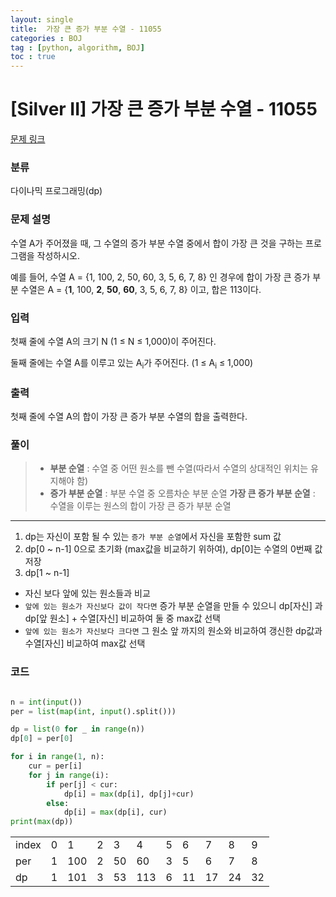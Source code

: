 ```yaml
---
layout: single
title:  가장 큰 증가 부분 수열 - 11055 
categories : BOJ
tag : [python, algorithm, BOJ]
toc : true
---
```


# [Silver II] 가장 큰 증가 부분 수열 - 11055 

[문제 링크](https://www.acmicpc.net/problem/11055) 


### 분류

다이나믹 프로그래밍(dp)

### 문제 설명

<p>수열 A가 주어졌을 때, 그 수열의 증가 부분 수열 중에서 합이 가장 큰 것을 구하는 프로그램을 작성하시오.</p>

<p>예를 들어, 수열 A = {1, 100, 2, 50, 60, 3, 5, 6, 7, 8} 인 경우에 합이 가장 큰 증가 부분 수열은 A = {<strong>1</strong>, 100, <strong>2</strong>, <strong>50</strong>, <strong>60</strong>, 3, 5, 6, 7, 8} 이고, 합은 113이다.</p>

### 입력 

 <p>첫째 줄에 수열 A의 크기 N (1 ≤ N ≤ 1,000)이 주어진다.</p>

<p>둘째 줄에는 수열 A를 이루고 있는 A<sub>i</sub>가 주어진다. (1 ≤ A<sub>i</sub> ≤ 1,000)</p>

### 출력 

 <p>첫째 줄에 수열 A의 합이 가장 큰 증가 부분 수열의 합을 출력한다.</p>


### 풀이

> - **부분 순열** : 수열 중 어떤 원소를 뺀 수열(따라서 수열의 상대적인 위치는 유지해야 함)
> - **증가 부분 순열** : 부분 수열 중 오름차순 부분 순열 
> **가장 큰 증가 부분 순열** : 수열을 이루는 원스의 합이 가장 큰 증가 부분 순열 

----

1. dp는 자신이 포함 될 수 있는 `증가 부분 순열`에서 자신을 포함한 sum 값
2. dp[0 ~ n-1] 0으로 초기화 (max값을 비교하기 위하여), dp[0]는 수열의 0번째 값 저장
3. dp[1 ~ n-1]
- 자신 보다 앞에 있는 원소들과 비교
- `앞에 있는 원소가 자신보다 값이 작다면` 증가 부분 순열을 만들 수 있으니 dp[자신] 과 dp[앞 원소] + 수열[자신] 비교하여 둘 중 max값 선택
- `앞에 있는 원소가
자신보다 크다면` 그 원소 앞 까지의 원소와 비교하여 갱신한 dp값과 수열[자신] 비교하여 max값 선택 


### 코드

```python

n = int(input())
per = list(map(int, input().split()))

dp = list(0 for _ in range(n))
dp[0] = per[0]

for i in range(1, n):
    cur = per[i]
    for j in range(i):
        if per[j] < cur:
            dp[i] = max(dp[i], dp[j]+cur)
        else:
            dp[i] = max(dp[i], cur)
print(max(dp))


```

<div>
    <table>
        <tr>
        <td>index</td>
        <td>0</td>
        <td>1</td>
        <td>2</td>
        <td>3</td>
        <td>4</td>
        <td>5</td>
        <td>6</td>
        <td>7</td>
        <td>8</td>
        <td>9</td>
        </tr>
        <tr>
        <td>per</td>
        <td>1</td>
        <td>100</td>
        <td>2</td>
        <td>50</td>
        <td>60</td>
        <td>3</td>
        <td>5</td>
        <td>6</td>
        <td>7</td>
        <td>8</td>
        </tr>
        <tr>
        <td>dp</td>
        <td>1</td>
        <td>101</td>
        <td>3</td>
        <td>53</td>
        <td>113</td>
        <td>6</td>
        <td>11</td>
        <td>17</td>
        <td>24</td>
        <td>32</td>
